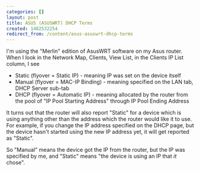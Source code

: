 ```yaml
---
categories: []
layout: post
title: ASUS (ASUSWRT) DHCP Terms
created: 1482532254
redirect_from: /content/asus-asuswrt-dhcp-terms
---
```

I'm using the "Merlin" edition of AsusWRT software on my Asus router.  When I look in the Network Map, Clients, View List, in the Clients IP List column, I see

* Static (flyover = Static IP) - meaning IP was set on the device itself
* Manual (flyover = MAC-IP Binding) - meaning specified on the LAN tab, DHCP Server sub-tab
* DHCP (flyover = Automatic IP) - meaning allocated by the router from the pool of "IP Pool Starting Address" through IP Pool Ending Address

It turns out that the router will also report "Static" for a device which is using anything other than the address which the router would like it to use.  For example, if you change the IP address specified on the DHCP page, but the device hasn't started using the new IP address yet, it will get reported as "Static".

So "Manual" means the device got the IP from the router, but the IP was specified by me, and "Static" means "the device is using an IP that *it* chose".
